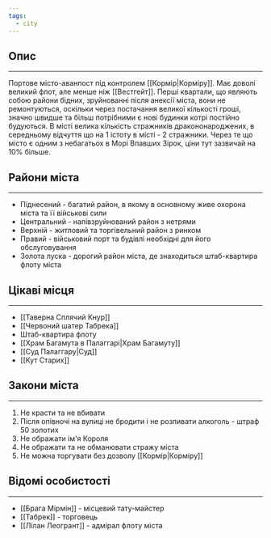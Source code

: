 ```yaml
---
tags:
  - city
---
```

## Опис
---
Портове місто-аванпост під контролем [[Кормір|Корміру]]. Має доволі великий флот, але менше ніж [[Вестгейт]]. Перші квартали, що являють собою райони бідних, зруйнованні після анексії міста, вони не ремонтуються, оскільки через постачання великої кількості гроші, значно швидше та більш потрібними є нові будинки котрі постійно будуються. В місті велика кількість стражників дракононароджених, в середньому відчуття що на 1 істоту в місті - 2 стражники. Через те що місто є одним з небагатьох в Морі Впавших Зірок, ціни тут зазвичай на 10% більше.  

## Райони міста
---
- Піднесений - багатий район, в якому в основному живе охорона міста та її військові сили  
- Центральний - напівзруйнований район з нетрями  
- Верхній - житловий та торгівельний район з ринком  
- Правий - військовий порт та будівлі необхідні для його обслуговування  
- Золота луска - дорогий район міста, де знаходиться штаб-квартира флоту міста  
## Цікаві місця
---
- [[Таверна Сплячий Кнур]]  
- [[Червоний шатер Табрека]]  
- Штаб-квартира флоту  
- [[Храм Багамута в Палаггарі|Храм Багамуту]]  
- [[Суд Палаггару|Суд]]  
- [[Кут Старих]]  

## Закони міста
---
1. Не красти та не вбивати  
2. Після опівночі на вулиці не бродити і не розпивати алкоголь - штраф 50 золотих  
3. Не ображати ім'я Короля  
4. Не ображати та не обманювати стражу міста  
5. Не можна торгувати без дозволу [[Кормір|Корміру]]  

## Відомі особистості
---
- [[Брага Мірмін]] - місцевий тату-майстер  
- [[Табрек]] - торговець  
- [[Лілан Леогрант]] - адмірал флоту міста  
